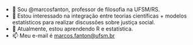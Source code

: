 - 👋 Sou @marcosfanton, professor de filosofia na UFSM/RS.
- 👀 Estou interessado na integração entre teorias científicas + modelos estatísticos para realizar discussões sobre justiça social.  
- 🌱 Atualmente, estou aprendendo R e estatística. 
- 📫 Meu e-mail é marcos.fanton@ufsm.br

<!---
marcosfanton/marcosfanton is a ✨ special ✨ repository because its `README.md` (this file) appears on your GitHub profile.
You can click the Preview link to take a look at your changes.
--->
